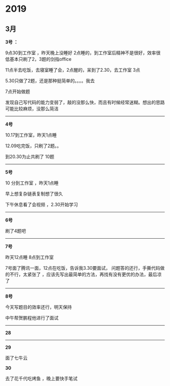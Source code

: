 # 2019

## 3月

**3号 ：**

9点30到工作室 ，昨天晚上没睡好 2点睡的，到工作室后精神不是很好，效率很低基本只刷了2，3题的剑指office

11点半去吃饭，去寝室睡了会，2点醒的，呆到了2.30，去工作室 3点

5.30只做了2题，还是那种挺简单的。。。。我去

7点开始做题

发现自己写代码的能力变弱了，敲的没那么快，而且有时候经常迷糊。想出的思路可能比较麻烦，没那么简洁

---

**4号**

10.17到工作室，昨天1点睡

12.09吃完饭，只刷了2题。。

 

到20.30为止共刷了 10题

---

**5号**

10 分到工作室 ，昨天1点睡

早上想复杂链表复制想了很久 

下午休息看了会视频 ，2.30开始学习

---

**6号**

刷了4题吧

---

**7号**

昨天12点睡 8点到工作室



7号面了腾讯一面，12点在吃饭，告诉我3.30要面试， 问题答的还行，手撕代码做的不行，太紧张了 ，应该先写出最简单的方法，再找有没有更优的办法，最后凉了 



---

**8号**

今天写题目的效率还行，明天保持

中午帮贺鹏程他进行了面试

---

**28**

---

**29**

面了七牛云

**30**

去了花千代吃烤鱼 ，晚上要快手笔试
